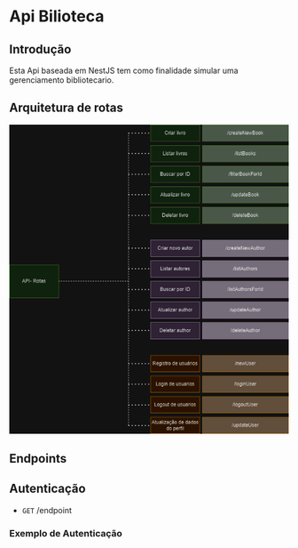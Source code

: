 # Api Bilioteca

## Introdução

Esta Api baseada em NestJS tem como finalidade simular uma gerenciamento bibliotecario.

## Arquitetura de rotas

![Arquitetura](/docs/api.png 'Arquitetura')

## Endpoints

## Autenticação

- `GET` /endpoint

### Exemplo de Autenticação
